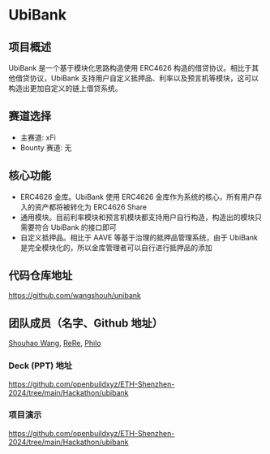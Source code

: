 # UbiBank 

## 项目概述

UbiBank 是一个基于模块化思路构造使用 ERC4626 构造的借贷协议。相比于其他借贷协议，UbiBank 支持用户自定义抵押品、利率以及预言机等模块，这可以构造出更加自定义的链上借贷系统。

## 赛道选择

- 主赛道: xFi
- Bounty 赛道: 无

## 核心功能

- ERC4626 金库。UbiBank 使用 ERC4626 金库作为系统的核心，所有用户存入的资产都将被转化为 ERC4626 Share
- 通用模块。目前利率模块和预言机模块都支持用户自行构造，构造出的模块只需要符合 UbiBank 的接口即可
- 自定义抵押品。相比于 AAVE 等基于治理的抵押品管理系统，由于 UbiBank 是完全模块化的，所以金库管理者可以自行进行抵押品的添加

## 代码仓库地址

https://github.com/wangshouh/unibank

## 团队成员（名字、Github 地址）

[Shouhao Wang](https://github.com/wangshouh), [ReRe](https://github.com/LXJ2), [Philo](https://github.com/PhiloCwh)

### Deck (PPT) 地址

https://github.com/openbuildxyz/ETH-Shenzhen-2024/tree/main/Hackathon/ubibank

### 项目演示

https://github.com/openbuildxyz/ETH-Shenzhen-2024/tree/main/Hackathon/ubibank